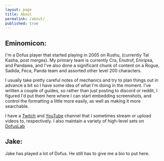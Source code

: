 ```yaml
---
layout: page
title: About
permalink: /about/
published: true
---
```


## Eminomicon:

I'm a Dofus player that started playing in 2005 on Rushu, (currently Tal Kasha, post merges). My primary team is currently Cra, Enutrof, Eniripsa, and Pandawa, and I've also done a significant chunk of content on a Rogue, Sadida, Feca, Panda team and assorted other level 200 characters.

I usually take pretty careful notes of mechanics and try to plan things out in advance a bit so I have some idea of what I'm doing in the moment. I've written a couple of guides, so rather than just posting to discord or reddit, I figured I'd put them here where I can start embedding screenshots, and control the formatting a little more easily, as well as making it more searchable.

I have a [Twitch](https://www.twitch.tv/eminomicon) and [YouTube](https://www.youtube.com/channel/UCnQucN0JBzGiIcioV5CbOCg) channel that I sometimes stream or upload videos to, respectively. I also maintain a variety of high-level sets on [DofusLab](https://dofuslab.io/user/Saone/)

## Jake:

Jake has played a lot of Dofus. He still has to give me a bio to put here.